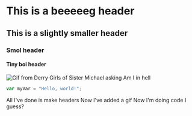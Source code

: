 # This is a beeeeeg header
## This is a slightly smaller header
### Smol header
#### Tiny boi header

![Gif from Derry Girls of Sister Michael asking Am I in hell](https://64.media.tumblr.com/3e67026172a3886fe4adcec9de280caa/810be72e30ef97ba-19/s1280x1920/326f43af0104a6596468b275cc9790c6debfc6c0.gif)

``` javascript
var myVar = "Hello, world!";
```

All I've done is make headers
Now I've added a gif
Now I'm doing code I guess?

